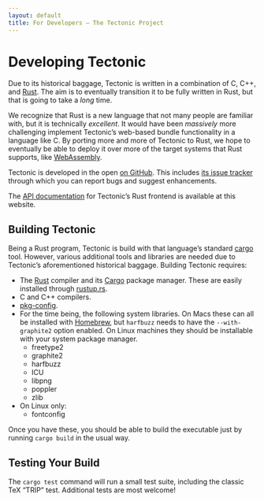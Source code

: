 ```yaml
---
layout: default
title: For Developers — The Tectonic Project
---
```


# Developing Tectonic

Due to its historical baggage, Tectonic is written in a combination of C, C++,
and [Rust](https://www.rust-lang.org/). The aim is to eventually transition it
to be fully written in Rust, but that is going to take a *long* time.

We recognize that Rust is a new language that not many people are familiar
with, but it is technically *excellent*. It would have been *massively* more
challenging implement Tectonic’s web-based bundle functionality in a language
like C. By porting more and more of Tectonic to Rust, we hope to eventually be
able to deploy it over more of the target systems that Rust supports, like
[WebAssembly](http://webassembly.org/).

Tectonic is developed in the open
[on GitHub](https://www.github.com/tectonic-typesetting/tectonic/). This
includes
[its issue tracker](https://www.github.com/tectonic-typesetting/tectonic/issues/)
through which you can report bugs and suggest enhancements.

The [API documentation](../api-docs/tectonic/) for Tectonic’s Rust frontend is
available at this website.


## Building Tectonic

Being a Rust program, Tectonic is build with that language’s standard
[cargo](http://doc.crates.io/) tool. However, various additional tools and
libraries are needed due to Tectonic’s aforementioned historical baggage.
Building Tectonic requires:

- The [Rust](https://www.rust-lang.org/) compiler and its
  [Cargo](https://crates.io/) package manager. These are easily installed
  through [rustup.rs](https://www.rustup.rs).
- C and C++ compilers.
- [pkg-config](https://www.freedesktop.org/wiki/Software/pkg-config/).
- For the time being, the following system libraries. On Macs these can all be
  installed with [Homebrew](http://brew.sh), but `harfbuzz` needs to have the
  `--with-graphite2` option enabled. On Linux machines they should be
  installable with your system package manager.
  - freetype2
  - graphite2
  - harfbuzz
  - ICU
  - libpng
  - poppler
  - zlib
- On Linux only:
  - fontconfig

Once you have these, you should be able to build the executable just by
running `cargo build` in the usual way.


## Testing Your Build

The `cargo test` command will run a small test suite, including the classic
TeX “TRIP” test. Additional tests are most welcome!
